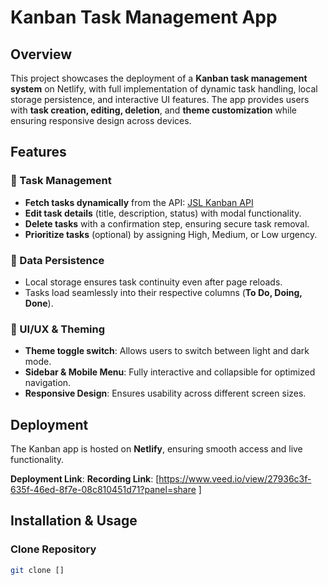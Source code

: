 # Kanban Task Management App

## Overview

This project showcases the deployment of a **Kanban task management system** on Netlify, with full implementation of dynamic task handling, local storage persistence, and interactive UI features. The app provides users with **task creation, editing, deletion**, and **theme customization** while ensuring responsive design across devices.

## Features

### 📝 Task Management
- **Fetch tasks dynamically** from the API: [JSL Kanban API](https://jsl-kanban-api.vercel.app/)
- **Edit task details** (title, description, status) with modal functionality.
- **Delete tasks** with a confirmation step, ensuring secure task removal.
- **Prioritize tasks** (optional) by assigning High, Medium, or Low urgency.

### 💾 Data Persistence
- Local storage ensures task continuity even after page reloads.
- Tasks load seamlessly into their respective columns (**To Do, Doing, Done**).

### 🎨 UI/UX & Theming
- **Theme toggle switch**: Allows users to switch between light and dark mode.
- **Sidebar & Mobile Menu**: Fully interactive and collapsible for optimized navigation.
- **Responsive Design**: Ensures usability across different screen sizes.

## Deployment

The Kanban app is hosted on **Netlify**, ensuring smooth access and live functionality.

**Deployment Link**:
**Recording Link**: [https://www.veed.io/view/27936c3f-635f-46ed-8f7e-08c810451d71?panel=share ]

## Installation & Usage

### Clone Repository
```bash
git clone []
